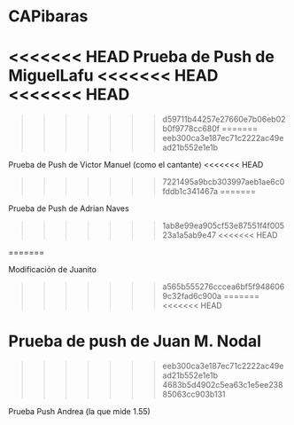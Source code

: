 # CAPibaras
<<<<<<< HEAD
Prueba de Push de MiguelLafu
<<<<<<< HEAD
<<<<<<< HEAD
=======
>>>>>>> d59711b44257e27660e7b06eb02b0f9778cc680f
=======
>>>>>>> eeb300ca3e187ec71c2222ac49ead21b552e1e1b

Prueba de Push de Victor Manuel (como el cantante)
<<<<<<< HEAD
>>>>>>> 7221495a9bcb303997aeb1ae6c0fddb1c341467a
=======

Prueba de Push de Adrian Naves
>>>>>>> 1ab8e99ea905cf53e87551f4f00523a1a5ab9e47
<<<<<<< HEAD

=======

Modificación de Juanito
>>>>>>> a565b555276cccea6bf5f9486069c32fad6c900a
=======
<<<<<<< HEAD

Prueba de push de Juan M. Nodal
=======
>>>>>>> eeb300ca3e187ec71c2222ac49ead21b552e1e1b
>>>>>>> 4683b5d4902c5ea63c1e5ee23885063cc903b131

Prueba Push Andrea (la que mide 1.55)
